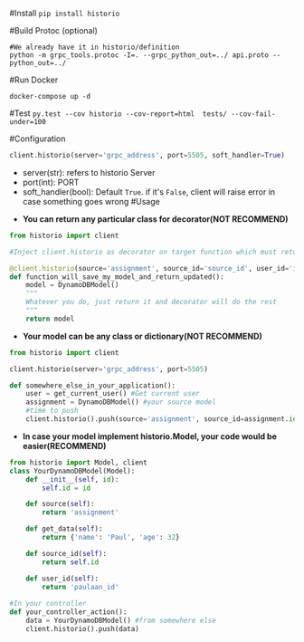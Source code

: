 #Install
```pip install historio```

#Build Protoc (optional)
```
#We already have it in historio/definition
python -m grpc_tools.protoc -I=. --grpc_python_out=../ api.proto --python_out=../
```

#Run Docker
```
docker-compose up -d
```
#Test
```py.test --cov historio --cov-report=html  tests/ --cov-fail-under=100```


#Configuration
```python
client.historio(server='grpc_address', port=5505, soft_handler=True)
```
* server(str): refers to historio Server
* port(int): PORT
* soft_handler(bool): Default `True`. if it's `False`,  client will raise error in case something goes wrong
#Usage
+ **You can return any particular class for decorator(NOT RECOMMEND)**
```python
from historio import client

#Inject client.historio as decorator on target function which must return a dictionary

@client.historio(source='assignment', source_id='source_id', user_id='id_of_user_who_change')
def function_will_save_my_model_and_return_updated():
    model = DynamoDBModel()
    """
    Whatever you do, just return it and decorator will do the rest
    """
    return model

```
+ **Your model can be any class or dictionary(NOT RECOMMEND)**
```python
from historio import client

client.historio(server='grpc_address', port=5505)

def somewhere_else_in_your_application():
    user = get_current_user() #Get current user
    assignment = DynamoDBModel() #your source model
    #time to push
    client.historio().push(source='assignment', source_id=assignment.id, user_id=user.id, data=model)
```

+ **In case your model implement historio.Model, your code would be easier(RECOMMEND)**

```python
from historio import Model, client
class YourDynamoDBModel(Model):
    def __init__(self, id):
        self.id = id

    def source(self):
        return 'assignment'

    def get_data(self):
        return {'name': 'Paul', 'age': 32}

    def source_id(self):
        return self.id

    def user_id(self):
        return 'paulaan_id'
        
#In your controller
def your_controller_action():
    data = YourDynamoDBModel() #from somewhere else
    client.historio().push(data)
```
